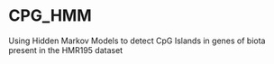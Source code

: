 # CPG_HMM
Using Hidden Markov Models to detect CpG Islands in genes of biota present in the HMR195 dataset
